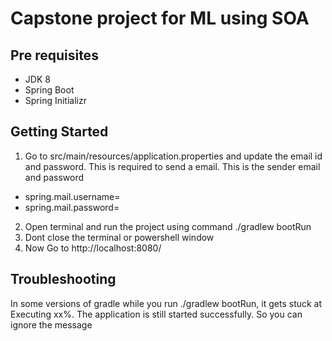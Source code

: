 # Capstone project for ML using SOA

## Pre requisites
* JDK 8
* Spring Boot
* Spring Initializr

## Getting Started
1. Go to src/main/resources/application.properties and update the email id and password. This is required to send a email. This is the sender email and password
* spring.mail.username=
* spring.mail.password=
2. Open terminal and run the project using command ./gradlew bootRun
3. Dont close the terminal or powershell window
4. Now Go to  http://localhost:8080/

## Troubleshooting
In some versions of gradle while you run ./gradlew bootRun, it gets stuck at Executing xx%. The application is still started successfully. So you can ignore the message

